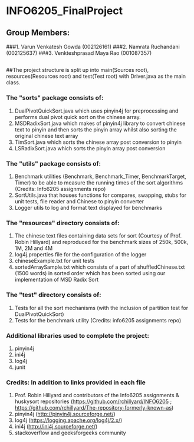 # INFO6205_FinalProject

## Group Members:
###1. Varun Venkatesh Gowda (002126161)
###2. Namrata Ruchandani (002125637)
###3. Venkteshprasad Maya Rao (001087357)

##
##The project structure is split up into main(Sources root), resources(Resources root) and test(Test root) with Driver.java as the main class.

### The "sorts" package consists of:
1) DualPivotQuickSort.java which uses pinyin4j for preprocessing and performs dual pivot quick sort on the chinese array.
2) MSDRadixSort.java which makes of pinyin4j library to convert chinese text to pinyin and then sorts the pinyin array whilst also sorting the original chinese text array
3) TimSort.java which sorts the chinese array post conversion to pinyin
4) LSRadixSort.java which sorts the pinyin array post conversion

### The "utils" package consists of:
1) Benchmark utilities (Benchmark, Benchmark_Timer, BenchmarkTarget, Timer) to be able to measure the running times of the sort algorithms (Credits: Info6205 assignments repo)
2) SortUtils.java that houses functions for compares, swapping, stubs for unit tests, file reader and Chinese to pinyin converter
3) Logger utils to log and format text displayed for benchmarks

### The "resources" directory consists of:
1) The chinese text files containing data sets for sort (Courtesy of Prof. Robin Hillyard) and reproduced for the benchmark sizes of 250k, 500k, 1M, 2M and 4M
2) log4j.properties file for the configuration of the logger
3) chineseExample.txt for unit tests
4) sortedArraySample.txt which consists of a part of shuffledChinese.txt (1500 words) in sorted order which has been sorted using our implementation of MSD Radix Sort

### The "test" directory consists of:
1) Tests for all the sort mechanisms (with the inclusion of partition test for DualPivotQuickSort)
2) Tests for the benchmark utility (Credits: info6205 assignments repo)

### Additional libraries used to complete the project:
1) pinyin4j
2) ini4j
3) log4j
4) junit

### Credits: In addition to links provided in each file
1) Prof. Robin Hillyard and contributors of the Info6205 assignments & huskysort repositories (https://github.com/rchillyard/INFO6205 ; https://github.com/rchillyard/The-repository-formerly-known-as)
2) pinyin4j (http://pinyin4j.sourceforge.net/)
3) log4j (https://logging.apache.org/log4j/2.x/)
4) ini4j (http://ini4j.sourceforge.net/)
5) stackoverflow and geeksforgeeks community